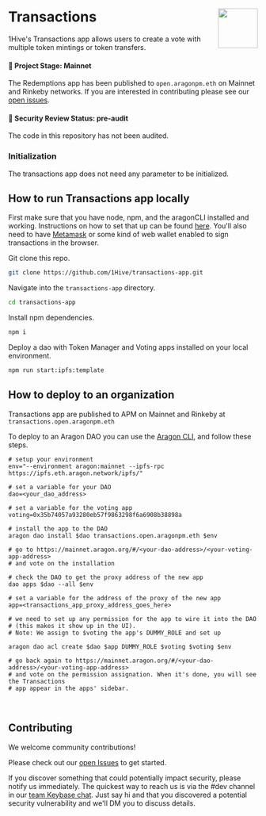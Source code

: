 # Transactions <img align="right" src="https://github.com/1Hive/website/blob/master/website/static/img/bee.png" height="80px" />

1Hive's Transactions app allows users to create a vote with multiple token mintings or token transfers.

#### 🐲 Project Stage: Mainnet

The Redemptions app has been published to `open.aragonpm.eth` on Mainnet and Rinkeby networks. If you are interested in contributing please see our [open issues](https://github.com/1hive/transactions-app).

#### 🚨 Security Review Status: pre-audit

The code in this repository has not been audited.

### Initialization

The transactions app does not need any parameter to be initialized.

## How to run Transactions app locally

First make sure that you have node, npm, and the aragonCLI installed and working. Instructions on how to set that up can be found [here](https://hack.aragon.org/docs/cli-intro.html). You'll also need to have [Metamask](https://metamask.io) or some kind of web wallet enabled to sign transactions in the browser.

Git clone this repo.

```sh
git clone https://github.com/1Hive/transactions-app.git
```

Navigate into the `transactions-app` directory.

```sh
cd transactions-app
```

Install npm dependencies.

```sh
npm i
```

Deploy a dao with Token Manager and Voting apps installed on your local environment.

```sh
npm run start:ipfs:template
```

## How to deploy to an organization

Transactions app are published to APM on Mainnet and Rinkeby at `transactions.open.aragonpm.eth`

To deploy to an Aragon DAO you can use the [Aragon CLI](https://hack.aragon.org/docs/cli-intro.html), and follow these steps.

```
# setup your environment
env="--environment aragon:mainnet --ipfs-rpc https://ipfs.eth.aragon.network/ipfs/"

# set a variable for your DAO
dao=<your_dao_address>

# set a variable for the voting app
voting=0x35b74057a93280eb57f9863298f6a6908b38898a

# install the app to the DAO
aragon dao install $dao transactions.open.aragonpm.eth $env

# go to https://mainnet.aragon.org/#/<your-dao-address>/<your-voting-app-address>
# and vote on the installation 

# check the DAO to get the proxy address of the new app
dao apps $dao --all $env

# set a variable for the address of the proxy of the new app
app=<transactions_app_proxy_address_goes_here>

# we need to set up any permission for the app to wire it into the DAO
# (this makes it show up in the UI).
# Note: We assign to $voting the app's DUMMY_ROLE and set up

aragon dao acl create $dao $app DUMMY_ROLE $voting $voting $env

# go back again to https://mainnet.aragon.org/#/<your-dao-address>/<your-voting-app-address>
# and vote on the permission assignation. When it's done, you will see the Transactions
# app appear in the apps' sidebar.

```

<br />

## Contributing

We welcome community contributions!

Please check out our [open Issues](https://github.com/1Hive/transactions-app/issues) to get started.

If you discover something that could potentially impact security, please notify us immediately. The quickest way to reach us is via the #dev channel in our [team Keybase chat](https://1hive.org/contribute/keybase). Just say hi and that you discovered a potential security vulnerability and we'll DM you to discuss details.

<br />